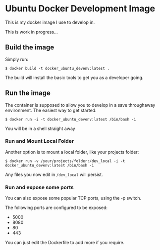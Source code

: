 # Ubuntu Docker Development Image

This is my docker image I use to develop in.

This is work in progress...

## Build the image

Simply run:

	$ docker build -t docker_ubuntu_devenv:latest .

The build will install the basic tools to get you as a developer going.

## Run the image

The container is supposed to allow you to develop in a save throughaway environment. The easiest way to get started:

	$ docker run -i -t docker_ubuntu_devenv:latest /bin/bash -i

You will be in a shell straight away
	
### Run and Mount Local Folder

Another option is to mount a local folder, like your projects folder:

	$ docker run -v /your/projects/folder:/dev_local -i -t docker_ubuntu_devenv:latest /bin/bash -i
	
Any files you now edit in `/dev_local` will persist.

### Run and expose some ports

You can also expose some popular TCP ports, using the -p switch.

The following ports are configured to be exposed:

* 5000
* 8080
* 80
* 443

You can just edit the Dockerfile to add more if you require.

